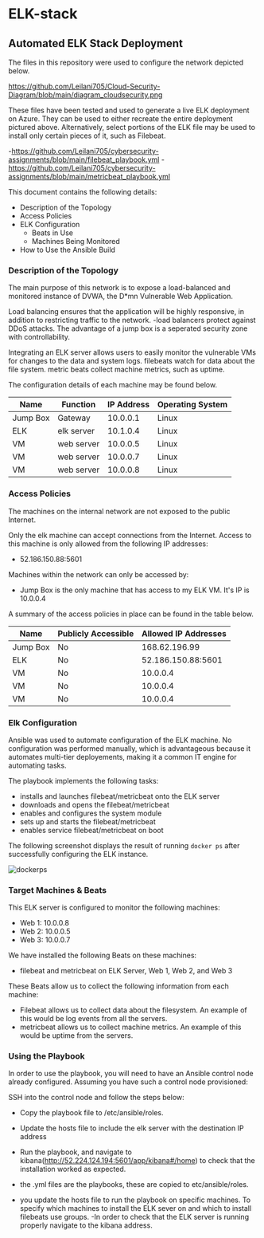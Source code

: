 # ELK-stack
## Automated ELK Stack Deployment

The files in this repository were used to configure the network depicted below.

https://github.com/Leilani705/Cloud-Security-Diagram/blob/main/diagram_cloudsecurity.png

These files have been tested and used to generate a live ELK deployment on Azure. They can be used to either recreate the entire deployment pictured above. Alternatively, select portions of the ELK file may be used to install only certain pieces of it, such as Filebeat.

  -https://github.com/Leilani705/cybersecurity-assignments/blob/main/filebeat_playbook.yml
  -https://github.com/Leilani705/cybersecurity-assignments/blob/main/metricbeat_playbook.yml

This document contains the following details:
- Description of the Topology
- Access Policies
- ELK Configuration
  - Beats in Use
  - Machines Being Monitored
- How to Use the Ansible Build


### Description of the Topology

The main purpose of this network is to expose a load-balanced and monitored instance of DVWA, the D*mn Vulnerable Web Application.

Load balancing ensures that the application will be highly responsive, in addition to restricting traffic to the network.
-load balancers protect against DDoS attacks. The advantage of a jump box is a seperated security zone with controllability.

Integrating an ELK server allows users to easily monitor the vulnerable VMs for changes to the data and system logs.
filebeats watch for data about the file system. metric beats collect machine metrics, such as uptime.

The configuration details of each machine may be found below.


| Name     | Function | IP Address | Operating System |
|----------|----------|------------|------------------|
| Jump Box | Gateway  |  10.0.0.1  | Linux            |
| ELK      |elk server|  10.1.0.4  | Linux            |   
| VM       |web server|  10.0.0.5  | Linux            |   
| VM       |web server|  10.0.0.7  | Linux            |   
| VM       |web server|  10.0.0.8  | Linux            |   
### Access Policies

The machines on the internal network are not exposed to the public Internet. 

Only the elk machine can accept connections from the Internet. Access to this machine is only allowed from the following IP addresses:
- 52.186.150.88:5601

Machines within the network can only be accessed by:
- Jump Box is the only machine that has access to my ELK VM. It's IP is 10.0.0.4

A summary of the access policies in place can be found in the table below.

| Name     | Publicly Accessible | Allowed IP Addresses |
|----------|---------------------|----------------------|
| Jump Box |          No         |   168.62.196.99      |
|   ELK    |          No         | 52.186.150.88:5601   |
|   VM     |          No         |       10.0.0.4       |
|   VM     |          No         |       10.0.0.4       |
|   VM     |          No         |       10.0.0.4       |
### Elk Configuration

Ansible was used to automate configuration of the ELK machine. No configuration was performed manually, which is advantageous because it automates multi-tier deployements, making it a common IT engine for automating tasks.

The playbook implements the following tasks:
- installs and launches filebeat/metricbeat onto the ELK server
- downloads and opens the filebeat/metricbeat
- enables and configures the system module
- sets up and starts the filebeat/metricbeat
- enables service filebeat/metricbeat on boot

The following screenshot displays the result of running `docker ps` after successfully configuring the ELK instance.

![dockerps](https://user-images.githubusercontent.com/78867429/124840744-e5bde980-df48-11eb-8382-dbc696a7fe90.PNG)


### Target Machines & Beats
This ELK server is configured to monitor the following machines:
- Web 1: 10.0.0.8
- Web 2: 10.0.0.5
- Web 3: 10.0.0.7

We have installed the following Beats on these machines:
- filebeat and metricbeat on ELK Server, Web 1, Web 2, and Web 3

These Beats allow us to collect the following information from each machine:
- Filebeat allows us to collect data about the filesystem. An example of this would be log events from all the servers.
- metricbeat allows us to collect machine metrics. An example of this would be uptime from the servers. 

### Using the Playbook
In order to use the playbook, you will need to have an Ansible control node already configured. Assuming you have such a control node provisioned: 

SSH into the control node and follow the steps below:
- Copy the playbook file to /etc/ansible/roles.
- Update the hosts file to include the elk server with the destination IP address
- Run the playbook, and navigate to kibana(http://52.224.124.194:5601/app/kibana#/home) to check that the installation worked as expected.

- the .yml files are the playbooks, these are copied to etc/ansible/roles.
- you update the hosts file to run the playbook on specific machines. To specify which machines to install the ELK sever on and which to install filebeats use groups.
-In order to check that the ELK server is running properly navigate to the kibana address. 
